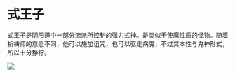 # 式王子

式王子是阴阳道中一部分流派所控制的强力式神。是类似于使魔性质的怪物。随着祈祷师的意愿不同，他可以施加诅咒，也可以驱走病魔，不过其本性与鬼神形式，所以十分狰狞。

![](https://pic3.zhimg.com/80/v2-353288dd685066cdbc928af779332632_720w.jpg)

